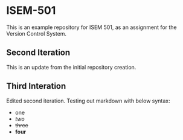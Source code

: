 # ISEM-501
This is an example repository for ISEM 501, as an assignment for the Version Control System.

## Second Iteration
This is an update from the initial repository creation.

## Third Interation
Edited second iteration. Testing out markdown with below syntax:
* one
* *two*
* ~~three~~
* **four**
